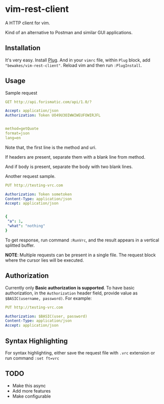 # vim-rest-client

A HTTP client for vim.  

Kind of an alternative to Postman and similar GUI applications.

## Installation
It's very easy. Install [Plug](https://github.com/junegunn/vim-plug). And in your `vimrc` file, within `Plug` block, add `"bewakes/vim-rest-client"`. Reload vim and then run `:PlugInstall`.

## Usage

Sample request
```yaml
GET http://api.forismatic.com/api/1.0/? 

Accept: application/json
Authorization: Token UO49U3OIWWIWEUFOWIRJFL


method=getQuote
format=json
lang=en

```
Note that, the first line is the method and uri.  

If headers are present, separate them with a blank line from method.  

And if body is present, separate the body with two blank lines.  

Another request sample.
```yaml
PUT http://testing-vrc.com

Authorization: Token sometoken
Content-Type: application/json
Accept: application/json


{
 "a": 1,
 "what": "nothing"
}
```

To get response, run command `:RunVrc`, and the result appears in a vertical splitted buffer. 

**NOTE**: Multiple requests can be present in a single file. The request block where the cursor lies will be executed.

## Authorization
Currently only **Basic authorization is supported**. To have basic authorization, in the `Authorization` header field, provide value as `$BASIC(username, password)`. For example:
```yaml
PUT http://testing-vrc.com

Authorization: $BASIC(user, password)
Content-Type: application/json
Accept: application/json
```

## Syntax Highlighting
For syntax highlighting, either save the request file with `.vrc` extension or run command `:set ft=vrc`

## TODO
- Make this async
- Add more features
- Make configurable

